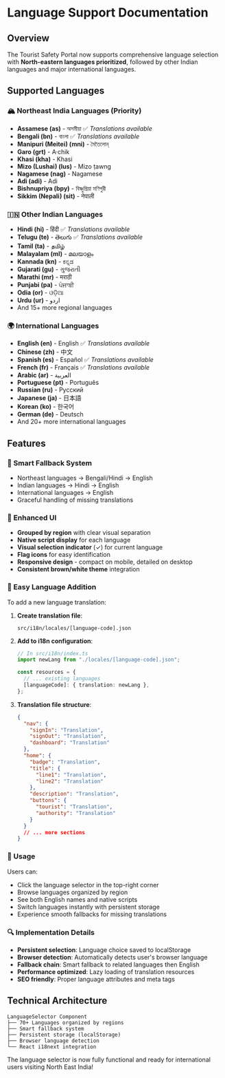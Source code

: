 # Language Support Documentation

## Overview
The Tourist Safety Portal now supports comprehensive language selection with **North-eastern languages prioritized**, followed by other Indian languages and major international languages.

## Supported Languages

### 🏔️ Northeast India Languages (Priority)
- **Assamese (as)** - অসমীয়া ✅ *Translations available*
- **Bengali (bn)** - বাংলা ✅ *Translations available*
- **Manipuri (Meitei) (mni)** - মৈতৈলোন্
- **Garo (grt)** - A·chik
- **Khasi (kha)** - Khasi
- **Mizo (Lushai) (lus)** - Mizo ṭawng
- **Nagamese (nag)** - Nagamese
- **Adi (adi)** - Adi
- **Bishnupriya (bpy)** - বিষ্ণুপ্রিয়া মণিপুরী
- **Sikkim (Nepali) (sit)** - नेपाली

### 🇮🇳 Other Indian Languages
- **Hindi (hi)** - हिंदी ✅ *Translations available*
- **Telugu (te)** - తెలుగు ✅ *Translations available*
- **Tamil (ta)** - தமிழ்
- **Malayalam (ml)** - മലയാളം
- **Kannada (kn)** - ಕನ್ನಡ
- **Gujarati (gu)** - ગુજરાતી
- **Marathi (mr)** - मराठी
- **Punjabi (pa)** - ਪੰਜਾਬੀ
- **Odia (or)** - ଓଡ଼ିଆ
- **Urdu (ur)** - اردو
- And 15+ more regional languages

### 🌍 International Languages
- **English (en)** - English ✅ *Translations available*
- **Chinese (zh)** - 中文
- **Spanish (es)** - Español ✅ *Translations available*
- **French (fr)** - Français ✅ *Translations available*
- **Arabic (ar)** - العربية
- **Portuguese (pt)** - Português
- **Russian (ru)** - Русский
- **Japanese (ja)** - 日本語
- **Korean (ko)** - 한국어
- **German (de)** - Deutsch
- And 20+ more international languages

## Features

### 🎯 Smart Fallback System
- Northeast languages → Bengali/Hindi → English
- Indian languages → Hindi → English  
- International languages → English
- Graceful handling of missing translations

### 🎨 Enhanced UI
- **Grouped by region** with clear visual separation
- **Native script display** for each language
- **Visual selection indicator** (✓) for current language
- **Flag icons** for easy identification
- **Responsive design** - compact on mobile, detailed on desktop
- **Consistent brown/white theme** integration

### 🔧 Easy Language Addition

To add a new language translation:

1. **Create translation file**: 
   ```
   src/i18n/locales/[language-code].json
   ```

2. **Add to i18n configuration**:
   ```typescript
   // In src/i18n/index.ts
   import newLang from "./locales/[language-code].json";
   
   const resources = {
     // ... existing languages
     [languageCode]: { translation: newLang },
   };
   ```

3. **Translation file structure**:
   ```json
   {
     "nav": {
       "signIn": "Translation",
       "signOut": "Translation",
       "dashboard": "Translation"
     },
     "home": {
       "badge": "Translation",
       "title": {
         "line1": "Translation",
         "line2": "Translation"
       },
       "description": "Translation",
       "buttons": {
         "tourist": "Translation",
         "authority": "Translation"
       }
     }
     // ... more sections
   }
   ```

### 🚀 Usage
Users can:
- Click the language selector in the top-right corner
- Browse languages organized by region
- See both English names and native scripts
- Switch languages instantly with persistent storage
- Experience smooth fallbacks for missing translations

### 🔍 Implementation Details
- **Persistent selection**: Language choice saved to localStorage
- **Browser detection**: Automatically detects user's browser language
- **Fallback chain**: Smart fallback to related languages then English
- **Performance optimized**: Lazy loading of translation resources
- **SEO friendly**: Proper language attributes and meta tags

## Technical Architecture

```
LanguageSelector Component
├── 70+ Languages organized by regions
├── Smart fallback system
├── Persistent storage (localStorage)
├── Browser language detection
└── React i18next integration
```

The language selector is now fully functional and ready for international users visiting North East India!